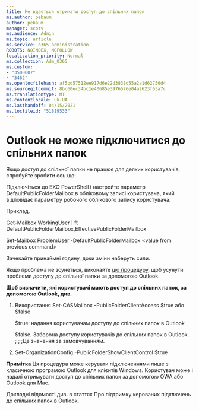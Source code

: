 ```yaml
---
title: Не вдається отримати доступ до спільних папок
ms.author: pebaum
author: pebaum
manager: scotv
ms.audience: Admin
ms.topic: article
ms.service: o365-administration
ROBOTS: NOINDEX, NOFOLLOW
localization_priority: Normal
ms.collection: Adm_O365
ms.custom:
- "3500007"
- "3462"
ms.openlocfilehash: af5bd57512ee917d6e22d3838d55a2a1d62750d4
ms.sourcegitcommit: 8bc60ec34bc1e40685e3976576e04a2623f63a7c
ms.translationtype: MT
ms.contentlocale: uk-UA
ms.lasthandoff: 04/15/2021
ms.locfileid: "51819533"
---
```

# <a name="outlook-cannot-connect-to-public-folders"></a>Outlook не може підключитися до спільних папок

Якщо доступ до спільної папки не працює для деяких користувачів, спробуйте зробити ось що:

Підключіться до EXO PowerShell і настройте параметр DefaultPublicFolderMailbox в обліковому записі користувача, який відповідає параметру робочого облікового запису користувача.

Приклад.

Get-Mailbox WorkingUser | ft DefaultPublicFolderMailbox,EffectivePublicFolderMailbox

Set-Mailbox ProblemUser -DefaultPublicFolderMailbox \<value from previous command>

Зачекайте принаймні годину, доки зміни наберуть сили.

Якщо проблема не зсунеться, виконайте [цю процедуру,](https://aka.ms/pfcte) щоб усунути проблеми доступу до спільної папки за допомогою Outlook.
 
**Щоб визначити, які користувачі мають доступ до спільних папок, за допомогою Outlook, див.**

1.  Використання Set-CASMailbox <mailboxname> -PublicFolderClientAccess $true або $false  
      
    $true: надання користувачам доступу до спільних папок в Outlook  
      
    $false. Заборона доступу користувачів до спільних папок в Outlook. ; ; ;Це значення за замовчуванням.  
        
2.  Set-OrganizationConfig -PublicFolderShowClientControl $true   
      
**Примітка** Ця процедура може керувати підключеннями лише з класичною програмою Outlook для клієнтів Windows. Користувач може і надалі отримувати доступ до спільних папок за допомогою OWA або Outlook для Mac.
 
Докладні відомості див. в статтях Про підтримку керованих підключень до [спільних папок в Outlook.](https://aka.ms/controlpf)